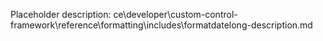 Placeholder description: ce\developer\custom-control-framework\reference\formatting\includes\formatdatelong-description.md